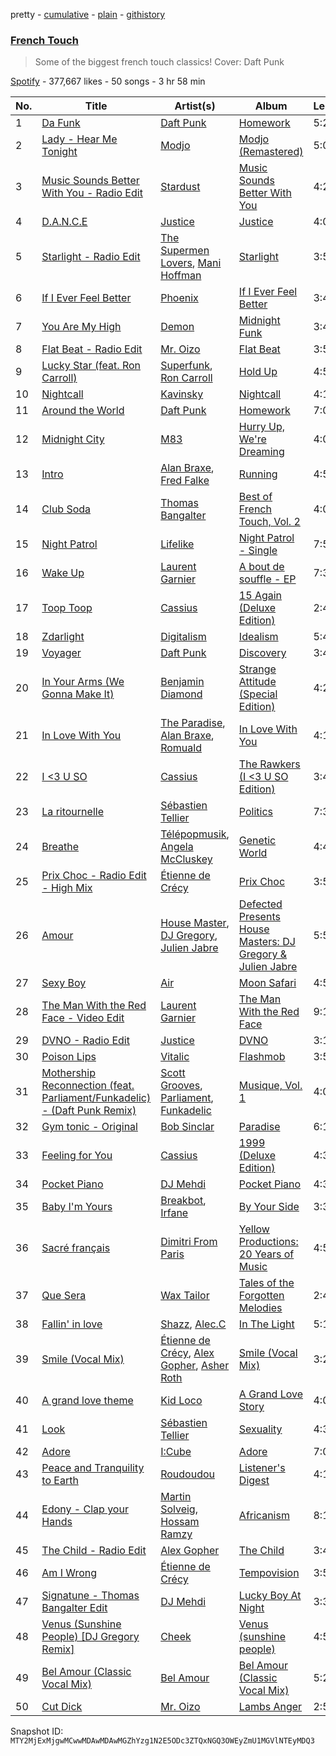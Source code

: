 pretty - [cumulative](/playlists/cumulative/37i9dQZF1DX9cbNxuNYT3d.md) - [plain](/playlists/plain/37i9dQZF1DX9cbNxuNYT3d) - [githistory](https://github.githistory.xyz/mackorone/spotify-playlist-archive/blob/main/playlists/plain/37i9dQZF1DX9cbNxuNYT3d)

### [French Touch](https://open.spotify.com/playlist/37i9dQZF1DX9cbNxuNYT3d)

> Some of the biggest french touch classics! Cover: Daft Punk

[Spotify](https://open.spotify.com/user/spotify) - 377,667 likes - 50 songs - 3 hr 58 min

| No. | Title | Artist(s) | Album | Length |
|---|---|---|---|---|
| 1 | [Da Funk](https://open.spotify.com/track/0MyY4WcN7DIfbSmp5yej5z) | [Daft Punk](https://open.spotify.com/artist/4tZwfgrHOc3mvqYlEYSvVi) | [Homework](https://open.spotify.com/album/5uRdvUR7xCnHmUW8n64n9y) | 5:28 |
| 2 | [Lady \- Hear Me Tonight](https://open.spotify.com/track/49X0LAl6faAusYq02PRAY6) | [Modjo](https://open.spotify.com/artist/0AkpPlFLnr0VQwZQeMGht0) | [Modjo \(Remastered\)](https://open.spotify.com/album/0vwDxngkhZuwNbcxzebCXI) | 5:07 |
| 3 | [Music Sounds Better With You \- Radio Edit](https://open.spotify.com/track/1mv4lh1rW1K6xhxhJmEezy) | [Stardust](https://open.spotify.com/artist/2w7IutHv5g4e8LumrwtjWR) | [Music Sounds Better With You](https://open.spotify.com/album/7Kusf5plZjl76X5ARWJbNO) | 4:20 |
| 4 | [D.A.N.C.E](https://open.spotify.com/track/33yAEqzKXexYM3WlOYtTfQ) | [Justice](https://open.spotify.com/artist/1gR0gsQYfi6joyO1dlp76N) | [Justice](https://open.spotify.com/album/4GGazqHvuKwxBjWLFaJkDL) | 4:02 |
| 5 | [Starlight \- Radio Edit](https://open.spotify.com/track/4UfupbARPxljVkBmuZlJnY) | [The Supermen Lovers](https://open.spotify.com/artist/08dJ0NJ9jMf8qdLmdhQ2yA), [Mani Hoffman](https://open.spotify.com/artist/4h5uH2PyDzfpfZresu96cw) | [Starlight](https://open.spotify.com/album/3UO75WLhEfcx45md7M3bBX) | 3:54 |
| 6 | [If I Ever Feel Better](https://open.spotify.com/track/1Rcv4ZShoftlDh5dZ3JUVf) | [Phoenix](https://open.spotify.com/artist/1xU878Z1QtBldR7ru9owdU) | [If I Ever Feel Better](https://open.spotify.com/album/0LCOGmBBXonkoUQyoH7w0j) | 3:42 |
| 7 | [You Are My High](https://open.spotify.com/track/4HUMMFH06dIfzUG2ht1BJN) | [Demon](https://open.spotify.com/artist/4LiDDSfUo671okhAa6OSHY) | [Midnight Funk](https://open.spotify.com/album/3QiAIhmPhyyTWhFoqXexat) | 3:49 |
| 8 | [Flat Beat \- Radio Edit](https://open.spotify.com/track/0LjTqBwFKfblqnuuDCH2Sw) | [Mr\. Oizo](https://open.spotify.com/artist/0b9ukmbg0MO5eMlorcgOwz) | [Flat Beat](https://open.spotify.com/album/4rUN2CpOOBouCSnbi3MfYQ) | 3:57 |
| 9 | [Lucky Star \(feat\. Ron Carroll\)](https://open.spotify.com/track/3JhAETPmy2RZSLTZ6FmcHp) | [Superfunk](https://open.spotify.com/artist/1CbopBMbfM0ned5OAsTkv4), [Ron Carroll](https://open.spotify.com/artist/4GcXer1D6UzmWfW1wTqS9r) | [Hold Up](https://open.spotify.com/album/7ECP8AzznFSErmzzik305h) | 4:55 |
| 10 | [Nightcall](https://open.spotify.com/track/0U0ldCRmgCqhVvD6ksG63j) | [Kavinsky](https://open.spotify.com/artist/0UF7XLthtbSF2Eur7559oV) | [Nightcall](https://open.spotify.com/album/07nBld9enf1PyRysZAVSqJ) | 4:18 |
| 11 | [Around the World](https://open.spotify.com/track/1pKYYY0dkg23sQQXi0Q5zN) | [Daft Punk](https://open.spotify.com/artist/4tZwfgrHOc3mvqYlEYSvVi) | [Homework](https://open.spotify.com/album/5uRdvUR7xCnHmUW8n64n9y) | 7:09 |
| 12 | [Midnight City](https://open.spotify.com/track/1eyzqe2QqGZUmfcPZtrIyt) | [M83](https://open.spotify.com/artist/63MQldklfxkjYDoUE4Tppz) | [Hurry Up, We're Dreaming](https://open.spotify.com/album/6R0ynY7RF20ofs9GJR5TXR) | 4:01 |
| 13 | [Intro](https://open.spotify.com/track/60hb5H9yL4P4SPz7lrTvUw) | [Alan Braxe](https://open.spotify.com/artist/24JRvbKfTcF2x7c2kCCJrW), [Fred Falke](https://open.spotify.com/artist/0AfNNw1LS2i9KW4icd7inD) | [Running](https://open.spotify.com/album/2OazLMNTr5Vf2YmetCJshL) | 4:54 |
| 14 | [Club Soda](https://open.spotify.com/track/2GsnBcDE8xWhBnEApfuKCf) | [Thomas Bangalter](https://open.spotify.com/artist/41vv2Tj1knysv6MuFUmdwi) | [Best of French Touch, Vol\. 2](https://open.spotify.com/album/0613xP0gCcJm7fBw2skgHO) | 4:01 |
| 15 | [Night Patrol](https://open.spotify.com/track/3bi9LdoayzjhpriotcubGd) | [Lifelike](https://open.spotify.com/artist/3sa5sqxJqYjDZhGxmo4Ko5) | [Night Patrol \- Single](https://open.spotify.com/album/09JyAk5hfkLDuue2STHPuq) | 7:50 |
| 16 | [Wake Up](https://open.spotify.com/track/6NV92uKrUBhgesDlgEjwYj) | [Laurent Garnier](https://open.spotify.com/artist/3y1SoTOdrmRNTBVph5T0VZ) | [A bout de souffle \- EP](https://open.spotify.com/album/0mhVUCE794VwDpB3n9hF3G) | 7:38 |
| 17 | [Toop Toop](https://open.spotify.com/track/7cHhpJV9fC2AqgdiLvq1AO) | [Cassius](https://open.spotify.com/artist/4sf3QZW8a3xZ14IGsOAzoy) | [15 Again \(Deluxe Edition\)](https://open.spotify.com/album/3XG5dH7LcDZlkOWmtvLzXB) | 2:47 |
| 18 | [Zdarlight](https://open.spotify.com/track/2loA8ulmO8Ec34aaSqzimz) | [Digitalism](https://open.spotify.com/artist/2fBURuq7FrlH6z5F92mpOl) | [Idealism](https://open.spotify.com/album/50MnC37ZrDB6U94K6M1do8) | 5:40 |
| 19 | [Voyager](https://open.spotify.com/track/7cMFjxhbXBpOlais7KMF3j) | [Daft Punk](https://open.spotify.com/artist/4tZwfgrHOc3mvqYlEYSvVi) | [Discovery](https://open.spotify.com/album/2noRn2Aes5aoNVsU6iWThc) | 3:47 |
| 20 | [In Your Arms \(We Gonna Make It\)](https://open.spotify.com/track/1Y0WKHEvAmFP8AClB2jY0d) | [Benjamin Diamond](https://open.spotify.com/artist/2XOvFG8pp1XAV1V6ZJABim) | [Strange Attitude \(Special Edition\)](https://open.spotify.com/album/2ehhDqK506h8wm245nVCK6) | 4:21 |
| 21 | [In Love With You](https://open.spotify.com/track/2M2urNXOgop2isPZ9Vv4f7) | [The Paradise](https://open.spotify.com/artist/28z70aQRbXNFU0OP930suZ), [Alan Braxe](https://open.spotify.com/artist/24JRvbKfTcF2x7c2kCCJrW), [Romuald](https://open.spotify.com/artist/43MFF1y8czFwbjB8kf24oG) | [In Love With You](https://open.spotify.com/album/6TmoonSmmOCN6XQXgaxL7d) | 4:14 |
| 22 | [I <3 U SO](https://open.spotify.com/track/0WWBeDKdXmGbZD1XVOVqot) | [Cassius](https://open.spotify.com/artist/4sf3QZW8a3xZ14IGsOAzoy) | [The Rawkers \(I <3 U SO Edition\)](https://open.spotify.com/album/73puEbxrgGI8vbRtA6E6pZ) | 3:42 |
| 23 | [La ritournelle](https://open.spotify.com/track/0qG1teoBvooRo7Z5Z8edCk) | [Sébastien Tellier](https://open.spotify.com/artist/23ymPLjbtAMzTJS2qRtQ8Z) | [Politics](https://open.spotify.com/album/05MRLgXFBdHFMww01vbvWY) | 7:34 |
| 24 | [Breathe](https://open.spotify.com/track/0uKrhHBDUQ4w5fv4qwOubP) | [Télépopmusik](https://open.spotify.com/artist/3aKCo8gLJfuPYtr88aWKjF), [Angela McCluskey](https://open.spotify.com/artist/5AlIxbb8HarTSm2tdA5F0x) | [Genetic World](https://open.spotify.com/album/1H10CTGW4xbk0IQewKbK50) | 4:42 |
| 25 | [Prix Choc \- Radio Edit \- High Mix](https://open.spotify.com/track/6GjZSAoI4Kmwv1UgbTrcSr) | [Étienne de Crécy](https://open.spotify.com/artist/78YRbJhMi5kXKruiQGCJo7) | [Prix Choc](https://open.spotify.com/album/5QnMddkPs8ThZLpnTDoV9O) | 3:55 |
| 26 | [Amour](https://open.spotify.com/track/4ynBONkE7gUFvWJQyvMSyF) | [House Master](https://open.spotify.com/artist/4LkWmfnid2my4kgYMCr4Sv), [DJ Gregory](https://open.spotify.com/artist/08P7D5oQ3HUmQ0Gjbw6nzR), [Julien Jabre](https://open.spotify.com/artist/3MKxO8huUSV0g9E08bJbBM) | [Defected Presents House Masters: DJ Gregory & Julien Jabre](https://open.spotify.com/album/2gn3OHZyw0fShGuhs4cYcr) | 5:52 |
| 27 | [Sexy Boy](https://open.spotify.com/track/6INLpBxo9F5QMer04VXEnd) | [Air](https://open.spotify.com/artist/1P6U1dCeHxPui5pIrGmndZ) | [Moon Safari](https://open.spotify.com/album/5dmYtZVJ1bG9RyrZBRrkOA) | 4:58 |
| 28 | [The Man With the Red Face \- Video Edit](https://open.spotify.com/track/2TNAP0cq2IZkeSUx2Zbzrw) | [Laurent Garnier](https://open.spotify.com/artist/3y1SoTOdrmRNTBVph5T0VZ) | [The Man With the Red Face](https://open.spotify.com/album/2z7OqIfgvL7xrOtYAj2Qzl) | 9:10 |
| 29 | [DVNO \- Radio Edit](https://open.spotify.com/track/1wVBZxnCo8ZkGaFqPJEmz2) | [Justice](https://open.spotify.com/artist/1gR0gsQYfi6joyO1dlp76N) | [DVNO](https://open.spotify.com/album/10y4ioZQOQoIEkFOMxElJr) | 3:11 |
| 30 | [Poison Lips](https://open.spotify.com/track/1NJ1jm3uNRrF4JZHpaX1CD) | [Vitalic](https://open.spotify.com/artist/4M84umUNRbZy1mJleyyRM9) | [Flashmob](https://open.spotify.com/album/2RlP2H89edcTGhVcpGPINj) | 3:54 |
| 31 | [Mothership Reconnection \(feat\. Parliament/Funkadelic\) \- \(Daft Punk Remix\)](https://open.spotify.com/track/5aWVNrjqFHCATLIhS2na3t) | [Scott Grooves](https://open.spotify.com/artist/7hwWjHjLHvhSDngoe2Pkbe), [Parliament](https://open.spotify.com/artist/5SMVzTJyKFJ7TUb46DglcH), [Funkadelic](https://open.spotify.com/artist/450o9jw6AtiQlQkHCdH6Ru) | [Musique, Vol\. 1](https://open.spotify.com/album/4a0p1M12f7VaZWdoNSdEK4) | 4:00 |
| 32 | [Gym tonic \- Original](https://open.spotify.com/track/4DgPcCPpxVN28ZOQBZBhu4) | [Bob Sinclar](https://open.spotify.com/artist/5YFS41yoX0YuFY39fq21oN) | [Paradise](https://open.spotify.com/album/2ZHeCVucwVH7H3qC4abtTd) | 6:12 |
| 33 | [Feeling for You](https://open.spotify.com/track/0UHhtA7tNKZaEPh7hYZVGP) | [Cassius](https://open.spotify.com/artist/4sf3QZW8a3xZ14IGsOAzoy) | [1999 \(Deluxe Edition\)](https://open.spotify.com/album/2HKgnzlGIJddpRwDlxit43) | 4:37 |
| 34 | [Pocket Piano](https://open.spotify.com/track/4oyQ6vDzJMFYhmO9p5qrjE) | [DJ Mehdi](https://open.spotify.com/artist/5ffMSKGQRhetAjBjEgkRun) | [Pocket Piano](https://open.spotify.com/album/5dMTP9ZttPAmkLpgYR18Ax) | 4:34 |
| 35 | [Baby I'm Yours](https://open.spotify.com/track/0tZkVZ9DeAa0MNK2gY5NtV) | [Breakbot](https://open.spotify.com/artist/0iui2Be5CP8EWxvHYsVspL), [Irfane](https://open.spotify.com/artist/3nqQeOUvDPTu4vtYtPfBjX) | [By Your Side](https://open.spotify.com/album/6C9yWt9DLFJixQjOZIkaAT) | 3:35 |
| 36 | [Sacré français](https://open.spotify.com/track/4wjj2eNX7iELAhCh4X40Dj) | [Dimitri From Paris](https://open.spotify.com/artist/5Il27M5JXuQLgwDgVrQMgo) | [Yellow Productions: 20 Years of Music](https://open.spotify.com/album/1VOyqL5y9mvfiWh8Gk1Ty5) | 4:54 |
| 37 | [Que Sera](https://open.spotify.com/track/6TSDRzJGwbK9cajVbtqlPV) | [Wax Tailor](https://open.spotify.com/artist/3qwxSif06Qwzykdln8ZGfG) | [Tales of the Forgotten Melodies](https://open.spotify.com/album/15fB97DqVW1K7Jy1vpkYRZ) | 2:44 |
| 38 | [Fallin' in love](https://open.spotify.com/track/5yBiLaIDL1pwwNli16MGka) | [Shazz](https://open.spotify.com/artist/3WXF9fqBHmKBirvFxGDvCe), [Alec.C](https://open.spotify.com/artist/0gXUvA4KDtIsJBSA1MQWQM) | [In The Light](https://open.spotify.com/album/4qwOZy8ImMsBk8Z3MZ8Mja) | 5:12 |
| 39 | [Smile \(Vocal Mix\)](https://open.spotify.com/track/7p72H4ZpKTjcMBRbdT6vYr) | [Étienne de Crécy](https://open.spotify.com/artist/78YRbJhMi5kXKruiQGCJo7), [Alex Gopher](https://open.spotify.com/artist/0ADS8B9CUYtbFLvjT99Ktw), [Asher Roth](https://open.spotify.com/artist/1wgY8huggK60P5nvYrwcYT) | [Smile \(Vocal Mix\)](https://open.spotify.com/album/2O9bUYQmg5qFq3S92w3CNs) | 3:27 |
| 40 | [A grand love theme](https://open.spotify.com/track/0pg2VKzTsBdbxPzcOkReY2) | [Kid Loco](https://open.spotify.com/artist/1ViF5mdcW7pEn7md71YjOL) | [A Grand Love Story](https://open.spotify.com/album/6R1VyRo1cFv2JDC1diCkPS) | 4:02 |
| 41 | [Look](https://open.spotify.com/track/0GVQb2UqgxEUrXidPgklFj) | [Sébastien Tellier](https://open.spotify.com/artist/23ymPLjbtAMzTJS2qRtQ8Z) | [Sexuality](https://open.spotify.com/album/5XKp5IjYVitTx6XIFIC6PA) | 4:34 |
| 42 | [Adore](https://open.spotify.com/track/5z44PxNBSF4Bd50jE5K6Mb) | [I:Cube](https://open.spotify.com/artist/2HNNSjjaK20NZ9PDZ2EMwU) | [Adore](https://open.spotify.com/album/0Hmwqb6SRtliaK6XbhUAZx) | 7:02 |
| 43 | [Peace and Tranquility to Earth](https://open.spotify.com/track/7jKp4Yl1p89ByCMOjh2fHR) | [Roudoudou](https://open.spotify.com/artist/6YTtkGLYyAHNUGD8PVL6SL) | [Listener's Digest](https://open.spotify.com/album/6VsiGQn3S3dgape5u4dZhB) | 4:13 |
| 44 | [Edony \- Clap your Hands](https://open.spotify.com/track/6KB39k2DejOxaIxOp5qwji) | [Martin Solveig](https://open.spotify.com/artist/1bj5GrcLom5gZFF5t949Xl), [Hossam Ramzy](https://open.spotify.com/artist/1f52NJ98E9Pz2hJQ8oe4sD) | [Africanism](https://open.spotify.com/album/1Ty46CHvm7P0XOks0hvG8d) | 8:11 |
| 45 | [The Child \- Radio Edit](https://open.spotify.com/track/137Ve8N4t05BGoL1JiObsi) | [Alex Gopher](https://open.spotify.com/artist/0ADS8B9CUYtbFLvjT99Ktw) | [The Child](https://open.spotify.com/album/5xSSe8xbmsaTbcTbVul1Mq) | 3:40 |
| 46 | [Am I Wrong](https://open.spotify.com/track/3JIrefSf1HEDk4dccWWHQ3) | [Étienne de Crécy](https://open.spotify.com/artist/78YRbJhMi5kXKruiQGCJo7) | [Tempovision](https://open.spotify.com/album/39WwIm6bjNLXKdlYQYU1q5) | 3:51 |
| 47 | [Signatune \- Thomas Bangalter Edit](https://open.spotify.com/track/0lbVB3ktcJkLZwX3GkiNi9) | [DJ Mehdi](https://open.spotify.com/artist/5ffMSKGQRhetAjBjEgkRun) | [Lucky Boy At Night](https://open.spotify.com/album/34ir3zlhfLzKq2kO54Gall) | 3:38 |
| 48 | [Venus \(Sunshine People\) \[DJ Gregory Remix\]](https://open.spotify.com/track/3xUHVU3Cfqfs5I7tECQt2g) | [Cheek](https://open.spotify.com/artist/5QIYgDc1bwHkXS00viPLyC) | [Venus \(sunshine people\)](https://open.spotify.com/album/415kVuJ4SOCGDaLrE73yuQ) | 4:56 |
| 49 | [Bel Amour \(Classic Vocal Mix\)](https://open.spotify.com/track/3ovilBTxhYtCNeH92D0uu8) | [Bel Amour](https://open.spotify.com/artist/7eFsGtN5h45mGFpi75IjKo) | [Bel Amour \(Classic Vocal Mix\)](https://open.spotify.com/album/6TnjDo2gzEmY0KCMsyJWrA) | 5:24 |
| 50 | [Cut Dick](https://open.spotify.com/track/4sqZAKBTC4a2x1Ivil7h36) | [Mr\. Oizo](https://open.spotify.com/artist/0b9ukmbg0MO5eMlorcgOwz) | [Lambs Anger](https://open.spotify.com/album/5trGnTKKV1Iz39gXQiAFwZ) | 2:51 |

Snapshot ID: `MTY2MjExMjgwMCwwMDAwMDAwMGZhYzg1N2E5ODc3ZTQxNGQ3OWEyZmU1MGVlNTEyMDQ3`

